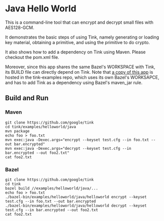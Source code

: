 # Java Hello World

This is a command-line tool that can encrypt and decrypt small files with
AES128-GCM.

It demonstrates the basic steps of using Tink, namely generating or loading
key material, obtaining a primitive, and using the primitive to do crypto.

It also shows how to add a dependency on Tink using Maven. Please checkout
the pom.xml file.

Moreover, since this app shares the same Bazel's WORKSPACE with Tink, its
BUILD file can directly depend on Tink. Note that [a copy of this
app](https://github.com/thaidn/tink-examples/tree/master/helloworld/java) is
hosted in the tink-examples repo, which uses its own Bazel's WORKSAPCE,
and has to add Tink as a dependency using Bazel's maven\_jar rule.

## Build and Run

### Maven

```shell
git clone https://github.com/google/tink
cd tink/examples/helloworld/java
mvn package
echo foo > foo.txt
mvn exec:java -Dexec.args="encrypt --keyset test.cfg --in foo.txt --out bar.encrypted"
mvn exec:java -Dexec.args="decrypt --keyset test.cfg --in bar.encrypted --out foo2.txt"
cat foo2.txt
```

### Bazel

```shell
git clone https://github.com/google/tink
cd tink
bazel build //examples/helloworld/java/...
echo foo > foo.txt
./bazel-bin/examples/helloworld/java/helloworld encrypt --keyset test.cfg --in foo.txt --out bar.encrypted
./bazel-bin/examples/helloworld/java/helloworld decrypt --keyset test.cfg --in bar.encrypted --out foo2.txt
cat foo2.txt
```

